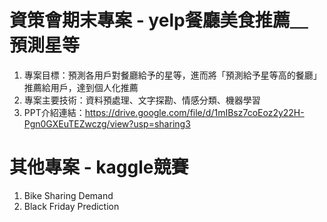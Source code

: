 # 資策會期末專案 - yelp餐廳美食推薦＿預測星等 
1. 專案目標：預測各用戶對餐廳給予的星等，進而將「預測給予星等高的餐廳」推薦給用戶，達到個人化推薦        
2. 專案主要技術：資料預處理、文字探勘、情感分類、機器學習       
3. PPT介紹連結：https://drive.google.com/file/d/1mIBsz7coEoz2y22H-Pgn0GXEuTEZwczg/view?usp=sharing3
# 其他專案 - kaggle競賽
1. Bike Sharing Demand
2. Black Friday Prediction
